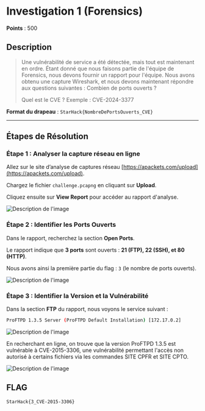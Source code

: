 # Investigation 1 (Forensics)

**Points** : 500

## Description

> Une vulnérabilité de service a été détectée, mais tout est maintenant en ordre. Étant donné que nous faisons partie de l'équipe de Forensics, nous devons fournir un rapport pour l'équipe. Nous avons obtenu une capture Wireshark, et nous devons maintenant répondre aux questions suivantes : Combien de ports ouverts ?
> 
> Quel est le CVE ? Exemple : CVE-2024-3377

**Format du drapeau** : `StarHack{NombreDePortsOuverts_CVE}`

---

## Étapes de Résolution

### Étape 1 : Analyser la capture réseau en ligne

Allez sur le site d’analyse de captures réseau [https://apackets.com/upload](https://apackets.com/upload).

Chargez le fichier `challenge.pcapng` en cliquant sur **Upload**.

Cliquez ensuite sur **View Report** pour accéder au rapport d'analyse.
   
![Description de l'image](https://cdn.discordapp.com/attachments/1250870245246238853/1301921154390294568/image.png?ex=67263c0f&is=6724ea8f&hm=debc4b9ec406a714a65355610acb74ac094fef276df136c1a590e7068f060b5c&)

### Étape 2 : Identifier les Ports Ouverts

Dans le rapport, recherchez la section **Open Ports**.

Le rapport indique que **3 ports** sont ouverts : **21 (FTP), 22 (SSH), et 80 (HTTP)**.

Nous avons ainsi la première partie du flag : `3` (le nombre de ports ouverts).
   
![Description de l'image](https://cdn.discordapp.com/attachments/1250870245246238853/1301922121722761309/image.png?ex=67263cf6&is=6724eb76&hm=967c342638f0b5cd93aa03887407f20f9de289c98acb5899593f50d493d17311&)

### Étape 3 : Identifier la Version et la Vulnérabilité

Dans la section **FTP** du rapport, nous voyons le service suivant :
   
```bash
ProFTPD 1.3.5 Server (ProFTPD Default Installation) [172.17.0.2]
```

![Description de l'image](https://cdn.discordapp.com/attachments/1250870245246238853/1301922248394801172/image.png?ex=67263d14&is=6724eb94&hm=88d77b5dc7ffacb43da4e2dc39b76b75b4625cf78dd424473c2b54510d458d59&)

En recherchant en ligne, on trouve que la version ProFTPD 1.3.5 est vulnérable à CVE-2015-3306, une vulnérabilité permettant l'accès non autorisé à certains fichiers via les commandes SITE CPFR et SITE CPTO.

![Description de l'image](https://cdn.discordapp.com/attachments/1250870245246238853/1301922717796270112/image.png?ex=67263d84&is=6724ec04&hm=7b6652d58d22c4e161f1413b973bbdd36a9ffee984a97c9792cea95734ecbb4b&)

## FLAG
`StarHack{3_CVE-2015-3306}`
